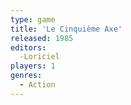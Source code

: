 ```yaml
---
type: game
title: 'Le Cinquième Axe'
released: 1985
editors: 
  -Loriciel
players: 1
genres:
  - Action
---
```

